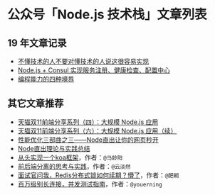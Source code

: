 # 公众号「Node.js 技术栈」文章列表

## 19 年文章记录

* [不懂技术的人不要对懂技术的人说这很容易实现](https://mp.weixin.qq.com/s?__biz=MzIyNDU2NTc5Mw==&mid=2247483747&idx=1&sn=81f73596da058bd3cc2c0bd660eb8d53&chksm=e80c4e2ddf7bc73b40fff9df7e7c5c7135445d830571548157b7a98f0734558488bd0c4d05e2&token=1799821424&lang=zh_CN#rd)
* [Node.js + Consul 实现服务注册、健康检查、配置中心](https://mp.weixin.qq.com/s?__biz=MzIyNDU2NTc5Mw==&mid=2247483742&idx=1&sn=0a9d4e75324a2399da9d811d3e6baae8&chksm=e80c4e10df7bc7064011f737fa08715a8b5db24a2ba52694ea1dc7cc3f16d8f4466b66401c73&token=1600964791&lang=zh_CN#rd)
* [编程能力的四种境界](https://mp.weixin.qq.com/s?__biz=MzIyNDU2NTc5Mw==&mid=2247483741&idx=1&sn=79870410f12db9255ae0cf109636e95f&chksm=e80c4e13df7bc705961f4c4e2ad13d4715abbf5a84d11509b20065c93ad0a5b110e170a05427&token=1600964791&lang=zh_CN#rd)


## 其它文章推荐

* [天猫双11前端分享系列（四）：大规模 Node.js 应用](https://github.com/tmallfe/tmallfe.github.io/issues/28)
* [天猫双11前端分享系列（六）：大规模 Node.js 应用（续）](https://github.com/tmallfe/tmallfe.github.io/issues/30)
* [性能优化三部曲之三——Node直出让你的网页秒开](https://github.com/lcxfs1991/blog/issues/6)
* [Node直出理论与实践总结](https://github.com/joeyguo/blog/issues/8)
* [从头实现一个koa框架](https://zhuanlan.zhihu.com/p/35040744)，作者：```@马龄阳```
* [前后端分离的思考与实践](https://frontenddev.org/link/full-stack-development-with-nodejs-1.html)，作者：```@云淡然```
* [面试官问我，Redis分布式锁如何续期？懵了](https://mp.weixin.qq.com/s/y-8W6H9JriUv557Nhudpow)，作者：```@肥朝```
* [百万级别长连接，并发测试指南](https://blog.51cto.com/youerning/2089930?lb)，作者：```@youerning```



